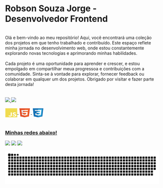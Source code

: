<h1>Robson Souza Jorge - Desenvolvedor Frontend </h1> <br>
Olá e bem-vindo ao meu repositório! Aqui, você encontrará uma coleção dos projetos em que tenho trabalhado e contribuído. Este espaço reflete minha jornada no desenvolvimento web, onde estou constantemente explorando novas tecnologias e aprimorando minhas habilidades.
<br><br>
Cada projeto é uma oportunidade para aprender e crescer, e estou empolgado em compartilhar meua progressoa e contribuições com a comunidade. Sinta-se à vontade para explorar, fornecer feedback ou colaborar em qualquer um dos projetos. Obrigado por visitar e fazer parte desta jornada!
<br><br><br>
<div>
  <a href="https://github.com/Robson-jorge">
  <img height="180em" src="https://github-readme-stats.vercel.app/api?username=Robson-Jorge&show_icons=true&theme=tokyonight&include_all_commits=true&count_private=true"/>
  <img height="180em" src="https://github-readme-stats.vercel.app/api/top-langs/?username=Robson-Jorge&layout=compact&langs_count=6&theme=tokyonight"/>
</div>
<div style="display: inline_block"><br>
  <img align="center" alt="Js" height="30" width="40" src="https://raw.githubusercontent.com/devicons/devicon/master/icons/javascript/javascript-plain.svg">
  <img align="center" alt="HTML" height="30" width="40" src="https://raw.githubusercontent.com/devicons/devicon/master/icons/html5/html5-original.svg">
  <img align="center" alt="CSS" height="30" width="40" src="https://raw.githubusercontent.com/devicons/devicon/master/icons/css3/css3-original.svg">
</div>
 
 <br>
 
  ### Minhas redes abaixo!
 
<div> 
  <a href="https://www.instagram.com/robsonsouzajorge" target="_Blank"><img src="https://img.shields.io/badge/-Instagram-%23E4405F?style=for-the-badge&logo=instagram&logoColor=white" target="_Blank"></a>
  <a href = "mailto:robsonsouzajorge@hotmail.com" target="_Blank"><img src="https://img.shields.io/badge/-Gmail-%23333?style=for-the-badge&logo=gmail&logoColor=white" target="_Blank"></a>
  <a href="https://www.linkedin.com/in/robson-jorge-62a12a26a/" target="_Blank"><img src="https://img.shields.io/badge/-LinkedIn-%230077B5?style=for-the-badge&logo=linkedin&logoColor=white" target="_Blank"></a> 

  ![snake gif](https://github.com/Robson-jorge/Robson-jorge/blob/output/github-contribution-grid-snake.svg)
</div>
